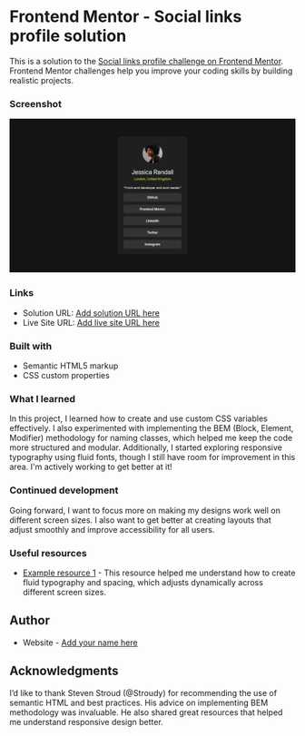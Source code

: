 # Frontend Mentor - Social links profile solution

This is a solution to the [Social links profile challenge on Frontend Mentor](https://www.frontendmentor.io/challenges/social-links-profile-UG32l9m6dQ). Frontend Mentor challenges help you improve your coding skills by building realistic projects. 




### Screenshot

![](./screenshot.png)

### Links

- Solution URL: [Add solution URL here](https://your-solution-url.com)
- Live Site URL: [Add live site URL here](https://your-live-site-url.com)


### Built with

- Semantic HTML5 markup
- CSS custom properties

### What I learned

In this project, I learned how to create and use custom CSS variables effectively. I also experimented with implementing the BEM (Block, Element, Modifier) methodology for naming classes, which helped me keep the code more structured and modular. Additionally, I started exploring responsive typography using fluid fonts, though I still have room for improvement in this area. I'm actively working to get better at it!


### Continued development

Going forward, I want to focus more on making my designs work well on different screen sizes. I also want to get better at creating layouts that adjust smoothly and improve accessibility for all users.

### Useful resources

- [Example resource 1](https://utopia.fyi/) - This resource helped me understand how to create fluid typography and spacing, which adjusts dynamically across different screen sizes.

## Author

- Website - [Add your name here](https://www.your-site.com)


## Acknowledgments
I’d like to thank Steven Stroud (@Stroudy) for recommending the use of semantic HTML and best practices. His advice on implementing BEM methodology was invaluable. He also shared great resources that helped me understand responsive design better.